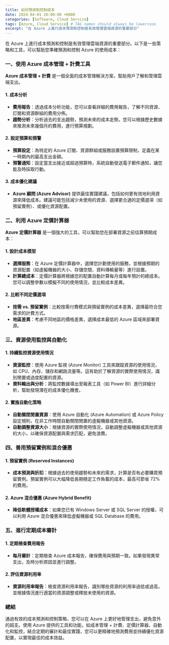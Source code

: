 ```yaml
---
title: 如何預測和控制成本
date: 2024-04-01 20:00:00 +0800
categories: [Software, Cloud Service]
tags: [Azure, Cloud Service] # TAG names should always be lowercase
excerpt: "在 Azure 上進行成本預測和控制是有效管理雲端資源的重要部分"
---
```


在 Azure 上進行成本預測和控制是有效管理雲端資源的重要部分。以下是一些策略和工具，可以幫助您準確預測和控制 Azure 的使用成本：

### **一、使用 Azure 成本管理 + 計費工具**

**Azure 成本管理 + 計費** 是一個全面的成本管理解決方案，幫助用戶了解和管理雲端支出。

#### **1. 成本分析**
   - **費用報告**：透過成本分析功能，您可以查看詳細的費用報告，了解不同資源、訂閱和資源群組的費用分佈。
   - **趨勢分析**：分析過去的支出趨勢，預測未來的成本走勢。您可以根據歷史數據來推測未來幾個月的費用，進行預算規劃。

#### **2. 設定預算和預警**
   - **預算設定**：為特定的 Azure 訂閱、資源群組或服務設置預算限制，定義在某一時期內的最高支出金額。
   - **預警通知**：設定當支出接近或超過預算時，系統自動發送電子郵件通知，讓您能及時採取行動。

#### **3. 成本優化建議**
   - **Azure 顧問 (Azure Advisor)** 提供最佳實踐建議，包括如何更有效地利用資源來降低成本。建議可能包括減少未使用的資源、選擇更合適的定價選項（如預留實例）、或優化資源配置。

### **二、利用 Azure 定價計算器**

**Azure 定價計算器** 是一個強大的工具，可以幫助您在部署資源之前估算預期成本：

#### **1. 設計成本模型**
   - **選擇服務**：在 Azure 定價計算器中，選擇您計劃使用的服務，並根據預期的資源配置（如虛擬機器的大小、存儲空間、資料傳輸量等）進行設置。
   - **計算總成本**：定價計算器將根據您的配置自動計算每月或每年預計的總成本。您可以調整參數以模擬不同的使用情況，並比較成本差異。

#### **2. 比較不同定價選項**
   - **按需 vs. 預留實例**：比較按需付費模式與預留實例的成本差異，選擇最符合您需求的計費方式。
   - **地區差異**：考慮不同地區的價格差異，選擇成本最低的 Azure 區域來部署資源。

### **三、資源使用監控與自動化**

#### **1. 持續監控資源使用情況**
   - **資源監控**：使用 Azure 監視 (Azure Monitor) 工具來跟蹤資源的使用情況，如 CPU、內存、儲存和網路流量等。這有助於了解資源的實際使用情況，識別閒置或過度配置的資源。
   - **資料輸出與分析**：將監控數據導出至報表工具（如 Power BI）進行詳細分析，幫助發現潛在的成本優化機會。

#### **2. 實施自動化策略**
   - **自動關閉閒置資源**：使用 Azure 自動化 (Azure Automation) 或 Azure Policy 設定規則，在非工作時間自動關閉閒置的虛擬機器或其他資源。
   - **自動調整資源大小**：根據資源的實際使用情況，自動調整虛擬機器或其他資源的大小，以確保資源配置與需求匹配，避免浪費。

### **四、善用預留實例和混合優惠**

#### **1. 預留實例 (Reserved Instances)**
   - **成本預測與折扣**：根據過去的使用趨勢和未來的需求，計算是否有必要購買預留實例。預留實例可以大幅降低長期穩定工作負載的成本，最高可節省 72% 的費用。

#### **2. Azure 混合優惠 (Azure Hybrid Benefit)**
   - **降低軟體授權成本**：如果您已有 Windows Server 或 SQL Server 的授權，可以利用 Azure 混合優惠來降低虛擬機器或 SQL Database 的費用。

### **五、進行定期成本審計**

#### **1. 定期檢查費用報告**
   - **每月審計**：定期檢查 Azure 成本報告，確保費用與預期一致。如果發現異常支出，及時分析原因並進行調整。

#### **2. 評估資源利用率**
   - **資源利用率報告**：檢查資源利用率報告，識別哪些資源的利用率過低或過高，並根據情況進行適當的資源調整或釋放未使用的資源。

### **總結**

通過有效的成本預測和控制策略，您可以在 Azure 上更好地管理支出，避免意外的超支。使用 Azure 提供的工具和功能，如成本管理 + 計費、定價計算器、自動化和監控，結合定期的審計和最佳實踐，您可以更精確地預測費用並持續優化資源配置，以實現最佳的成本效益。
